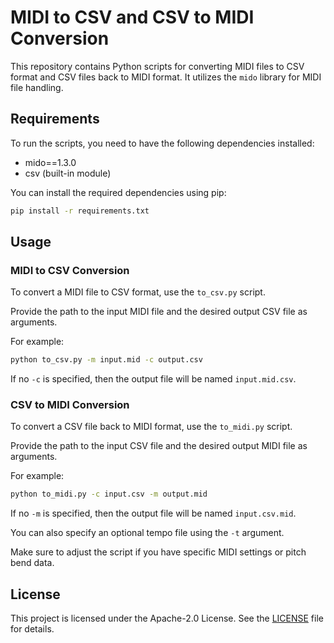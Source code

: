 # MIDI to CSV and CSV to MIDI Conversion

This repository contains Python scripts for converting MIDI files to CSV format
and CSV files back to MIDI format. It utilizes the `mido` library for MIDI file
handling.

## Requirements

To run the scripts, you need to have the following dependencies installed:

- mido==1.3.0
- csv (built-in module)

You can install the required dependencies using pip:

```bash
pip install -r requirements.txt
```

## Usage

### MIDI to CSV Conversion

To convert a MIDI file to CSV format, use the `to_csv.py` script.

Provide the path to the input MIDI file and the desired output CSV file as
arguments.

For example:
```bash
python to_csv.py -m input.mid -c output.csv
```
If no `-c` is specified, then the output file will be named `input.mid.csv`.

### CSV to MIDI Conversion

To convert a CSV file back to MIDI format, use the `to_midi.py` script.

Provide the path to the input CSV file and the desired output MIDI file as arguments.

For example:
```bash
python to_midi.py -c input.csv -m output.mid
```

If no `-m` is specified, then the output file will be named `input.csv.mid`.

You can also specify an optional tempo file using the `-t` argument.

Make sure to adjust the script if you have specific MIDI settings or pitch bend data.

## License

This project is licensed under the Apache-2.0 License. See the [LICENSE](LICENSE) file for details.
